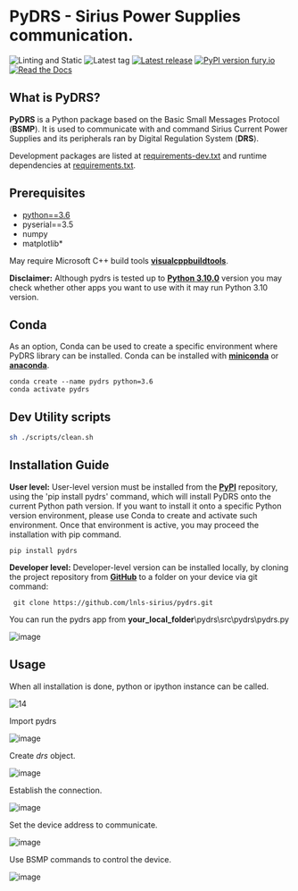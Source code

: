 # PyDRS - Sirius Power Supplies communication.

![Linting and Static](https://github.com/lnls-sirius/pydrs/actions/workflows/lint.yml/badge.svg)
![Latest tag](https://img.shields.io/github/tag/lnls-sirius/pydrs.svg?style=flat)
[![Latest release](https://img.shields.io/github/release/lnls-sirius/pydrs.svg?style=flat)](https://github.com/lnls-sirius/pydrs/releases)
[![PyPI version fury.io](https://badge.fury.io/py/pydrs.svg)](https://pypi.python.org/pypi/pydrs/)
[![Read the Docs](https://readthedocs.org/projects/spack/badge/?version=latest)](https://lnls-sirius.github.io/pydrs/)

## What is PyDRS?

**PyDRS** is a Python package based on the Basic Small Messages Protocol (**BSMP**). It is used to communicate with and command Sirius Current Power Supplies and its peripherals ran by Digital Regulation System (**DRS**).

Development packages are listed at [requirements-dev.txt](requirements_dev.txt) and runtime dependencies at [requirements.txt](requirements.txt).
## Prerequisites

* [python==3.6](https://www.python.org/downloads/release/python-3612/)
* pyserial==3.5
* numpy
* matplotlib*

May require Microsoft C++ build tools  [**visualcppbuildtools**](https://visualstudio.microsoft.com/pt-br/visual-cpp-build-tools).

**Disclaimer:** Although pydrs is tested up to [**Python 3.10.0**](https://www.python.org/downloads/release/python-3100/) version you may check whether other apps you want to use with it may run Python 3.10 version.

## Conda

As an option, Conda can be used to create a specific environment where PyDRS library can be installed.
Conda can be installed with [**miniconda**](https://docs.conda.io/en/latest/miniconda.html#miniconda) or [**anaconda**](https://conda.io/projects/conda/en/latest/user-guide/install/index.html).

```command
conda create --name pydrs python=3.6
conda activate pydrs
```

## Dev Utility scripts

```sh
sh ./scripts/clean.sh
```
## Installation Guide

 **User level:**
User-level version must be installed from the [**PyPI**](https://pypi.org/project/pydrs/) repository, using the 'pip install pydrs' command, which will install PyDRS onto the current Python path version.
If you want to install it onto a specific Python version environment, please use Conda to create and activate such environment.
Once that environment is active, you may proceed the installation with pip command.

```command
pip install pydrs
```
**Developer level:**
Developer-level version can be installed locally, by cloning the project repository from [**GitHub**](https://github.com/lnls-sirius/pydrs) to a folder on your device via git command:

```command
 git clone https://github.com/lnls-sirius/pydrs.git
```
You can run the pydrs app from **your_local_folder**\pydrs\src\pydrs\pydrs.py

![image](https://user-images.githubusercontent.com/19196344/138936564-32684536-d08d-4e21-ad99-84f8d9ca6e14.png)


## Usage

When all installation is done, python or ipython instance can be called.

![14](https://user-images.githubusercontent.com/19196344/138935751-d90dc9b9-1409-4dc4-98bd-66f480dcd489.png)


Import pydrs

![image](https://user-images.githubusercontent.com/19196344/138935810-6664c76d-016d-4d63-a315-e42eb9a0c774.png)


Create *drs* object.

![image](https://user-images.githubusercontent.com/19196344/138935856-a4d7c238-3327-4d4d-8d8e-05f5fc52c103.png)


Establish the connection.

![image](https://user-images.githubusercontent.com/19196344/138935887-75f0a776-1863-47b6-addf-a1ef9446fb98.png)


Set the device address to communicate.

![image](https://user-images.githubusercontent.com/19196344/138935909-ef2cbdce-b967-4791-9181-1c5642361f90.png)


Use BSMP commands to control the device.

![image](https://user-images.githubusercontent.com/19196344/138935930-f6aee517-d734-4466-ae95-c7f5fb4761e3.png)


